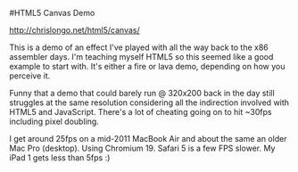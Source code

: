 #HTML5 Canvas Demo

http://chrislongo.net/html5/canvas/

This is a demo of an effect I've played with all the way back to
the x86 assembler days.  I'm teaching myself HTML5 so this
seemed like a good example to start with.  It's either a fire 
or lava demo, depending on how you perceive it.

Funny that a demo that could barely
run @ 320x200 back in the day still struggles at the
same resolution considering all the indirection involved with 
HTML5 and JavaScript. There's a lot of cheating going on to 
hit ~30fps including pixel doubling.

I get around 25fps on a mid-2011 MacBook Air and about the same
an older Mac Pro (desktop).  Using Chromium 19.  Safari 5 is 
a few FPS slower. My iPad 1 gets less than 5fps :)